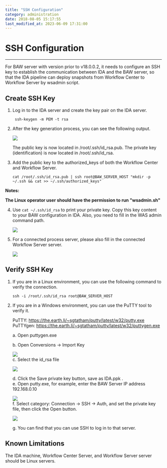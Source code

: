 ```yaml
---
title: "SSH Configuration"
category: administration
date: 2018-08-05 15:17:55
last_modified_at: 2023-06-09 17:31:00
---
```


# SSH Configuration
***
For BAW server with version prior to v18.0.0.2, it needs to configure an SSH key to establish the communication between IDA and the BAW server, so that the IDA pipeline can deploy snapshots from Workflow Center to Workflow Server by wsadmin script.

## Create SSH Key

1. Log in to the IDA server and create the key pair on the IDA server.

    ```  
     ssh-keygen -m PEM -t rsa
    ```  

2. After the key generation process, you can see the following output.

   ![][pipeline_sshkey]

   The public key is now located in /root/.ssh/id_rsa.pub. The private key (identification) is now located in /root/.ssh/id_rsa.

3. Add the public key to the authorized_keys of both the Workflow Center and Workflow Server.

   ```  
   cat /root/.ssh/id_rsa.pub | ssh root@BAW_SERVER_HOST "mkdir -p ~/.ssh && cat >> ~/.ssh/authorized_keys"
   ```
  **Notes:**

   **The Linux operator user should have the permission to run "wsadmin.sh"**

4. Use `cat ~/.ssh/id_rsa` to print your private key. Copy this key content to your BAW configuration in IDA. Also, you need to fill in the WAS admin command path.

    ![][pipeline_bpmconfiguration]

5. For a connected process server, please also fill in the connected Workflow Server server.

     ![][pipeline_servername]

## Verify SSH Key

1. If you are in a Linux environment, you can use the following command to verify the connection.

    ```     
   ssh -i /root/.ssh/id_rsa root@BAW_SERVER_HOST
   ```
2. If you are in a Windows environment, you can use the PuTTY tool to verify it.

   PuTTY: https://the.earth.li/~sgtatham/putty/latest/w32/putty.exe   
   PuTTYgen: https://the.earth.li/~sgtatham/putty/latest/w32/puttygen.exe    

   a. Open puttygen.exe

   b. Open Conversions -> Import Key

     ![][puttyKeyGen]   
   c. Select the id_rsa file

     ![][PrivateKeyGen]   

   d. Click the Save private key button, save as IDA.ppk .   
   e. Open putty.exe, for example, enter the BAW Server IP address 192.168.0.10     

     ![][putty]     
   f. Select category: Connection -> SSH -> Auth, and set the private key file, then click the Open button.   

     ![][puttyAuth]

   g. You can find that you can use SSH to log in to that server.

## Known Limitations     

The IDA machine, Workflow Center Server, and Workflow Server server should be Linux servers.  

[pipeline_sshkey]: ../images/pipeline/pipeline_sshkey.png
[pipeline_bpmconfiguration]: ../images/pipeline/pipeline_bpmconfiguration.png
[pipeline_servername]: ../images/pipeline/pipeline_serverName.png
[puttyKeyGen]: ../images/pipeline/PuttyKeyGen.png
[PrivateKeyGen]: ../images/pipeline/privateKey.png
[putty]: ../images/pipeline/putty.png
[puttyAuth]: ../images/pipeline/puttyAuth.png